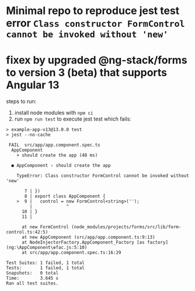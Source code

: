 # Minimal repo to reproduce jest test error `Class constructor FormControl cannot be invoked without 'new'`

# fixex by upgraded @ng-stack/forms to version 3 (beta) that supports Angular 13

steps to run:
1. install node modules with `npm ci`
2. run `npm run test` to execute jest test which fails:

```
> example-app-v13@13.0.0 test
> jest --no-cache

 FAIL  src/app/app.component.spec.ts
  AppComponent
    × should create the app (48 ms)

  ● AppComponent › should create the app

    TypeError: Class constructor FormControl cannot be invoked without 'new'

       7 | })
       8 | export class AppComponent {
    >  9 |   control = new FormControl<string>('');
         |             ^
      10 | }
      11 |

      at new FormControl (node_modules/projects/forms/src/lib/form-control.ts:42:5)
      at new AppComponent (src/app/app.component.ts:9:13)
      at NodeInjectorFactory.AppComponent_Factory [as factory] (ng:\AppComponent\ɵfac.js:5:10)
      at src/app/app.component.spec.ts:16:29

Test Suites: 1 failed, 1 total
Tests:       1 failed, 1 total
Snapshots:   0 total
Time:        3.645 s
Ran all test suites.
```
